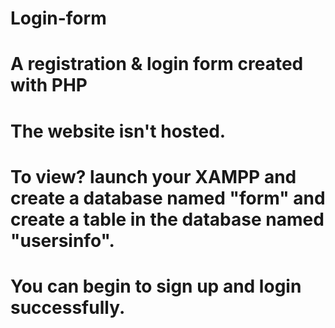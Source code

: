 # Login-form
# A registration &amp; login form created with PHP
# The website isn't hosted. 
# To view? launch your XAMPP and create a database named "form" and create a table in the database named "usersinfo".
# You can begin to sign up and login successfully.
